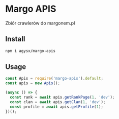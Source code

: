 # Margo APIS

Zbiór crawlerów do margonem.pl

## Install

```bash
npm i agysx/margo-apis
```

## Usage

```js
const Apis = require('margo-apis').default;
const apis = new Apis();

(async () => {
  const rank = await apis.getRankPage(1, 'dev');
  const clan = await apis.getClan(1, 'dev');
  const profile = await apis.getProfile(1);
})();
```
